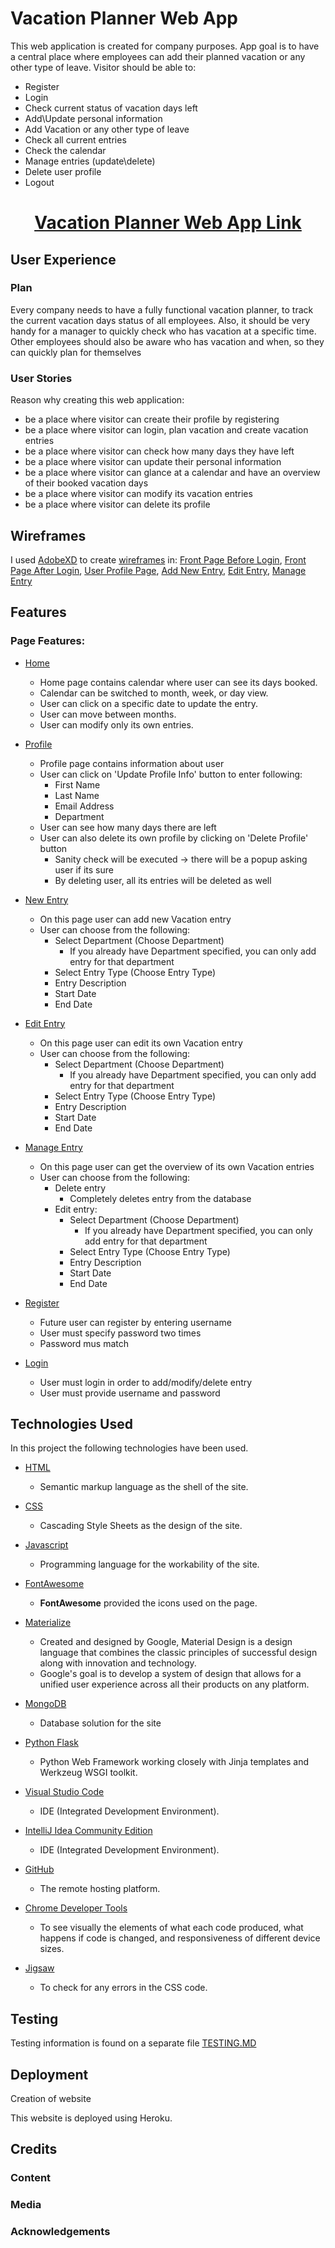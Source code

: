 # Vacation Planner Web App

This web application is created for company purposes.
App goal is to have a central place where employees can add their planned vacation or any other type of leave.
Visitor should be able to:
- Register
- Login
- Check current status of vacation days left
- Add\Update personal information
- Add Vacation or any other type of leave
- Check all current entries
- Check the calendar
- Manage entries (update\delete)
- Delete user profile
- Logout

# <p align="center">[Vacation Planner Web App Link](https://vacation-planner-web-app.herokuapp.com/ "Vacation Planner Web App")</p>

## User Experience

### Plan

Every company needs to have a fully functional vacation planner, to track the current vacation days status of all employees.
Also, it should be very handy for a manager to quickly check who has vacation at a specific time.
Other employees should also be aware who has vacation and when, so they can quickly plan for themselves

### User Stories

Reason why creating this web application:

- be a place where visitor can create their profile by registering 
- be a place where visitor can login, plan vacation and create vacation entries
- be a place where visitor can check how many days they have left
- be a place where visitor can update their personal information
- be a place where visitor can glance at a calendar and have an overview of their booked vacation days
- be a place where visitor can modify its vacation entries
- be a place where visitor can delete its profile

## Wireframes

I used [AdobeXD](https://www.adobe.com/ie/products/xd.html) to create
[wireframes](https://github.com/vladimir-cmd/vacation-planner-web-app/tree/master/wireframes-mockups) in: 
[Front Page Before Login](https://github.com/vladimir-cmd/vacation-planner-web-app/blob/master/wireframes-mockups/Front_Page_Before_Login.png), 
[Front Page After Login](https://github.com/vladimir-cmd/vacation-planner-web-app/blob/master/wireframes-mockups/Front_Page_After_Login.png), 
[User Profile Page](https://github.com/vladimir-cmd/vacation-planner-web-app/blob/master/wireframes-mockups/Users_profile.png), 
[Add New Entry](https://github.com/vladimir-cmd/vacation-planner-web-app/blob/master/wireframes-mockups/Add_New_Entry.png), 
[Edit Entry](https://github.com/vladimir-cmd/vacation-planner-web-app/blob/master/wireframes-mockups/Edit_Entry.png), 
[Manage Entry](https://github.com/vladimir-cmd/vacation-planner-web-app/blob/master/wireframes-mockups/Manage_Entries.png)

## Features

### Page Features:

- [Home](https://vacation-planner-web-app.herokuapp.com/calendar_home)
  - Home page contains calendar where user can see its days booked.
  - Calendar can be switched to month, week, or day view. 
  - User can click on a specific date to update the entry.
  - User can move between months.
  - User can modify only its own entries.

- [Profile](https://vacation-planner-web-app.herokuapp.com/profile/<username>)
  - Profile page contains information about user
  - User can click on 'Update Profile Info' button to enter following:
    - First Name
    - Last Name
    - Email Address
    - Department
  - User can see how many days there are left
  - User can also delete its own profile by clicking on 'Delete Profile' button
    - Sanity check will be executed -> there will be a popup asking user if its sure
    - By deleting user, all its entries will be deleted as well 
  
- [New Entry](https://vacation-planner-web-app.herokuapp.com/add_entry)
  - On this page user can add new Vacation entry
  - User can choose from the following:
    - Select Department (Choose Department)
      - If you already have Department specified, you can only add entry for that department
    - Select Entry Type (Choose Entry Type)
    - Entry Description
    - Start Date
    - End Date
    

- [Edit Entry](https://vacation-planner-web-app.herokuapp.com/edit_entry/<entry_id>)
  - On this page user can edit its own Vacation entry
  - User can choose from the following:
    - Select Department (Choose Department)
      - If you already have Department specified, you can only add entry for that department
    - Select Entry Type (Choose Entry Type)
    - Entry Description
    - Start Date
    - End Date
    

- [Manage Entry](https://vacation-planner-web-app.herokuapp.com/manage_entries)
  - On this page user can get the overview of its own Vacation entries
  - User can choose from the following:
    - Delete entry
      - Completely deletes entry from the database
    - Edit entry:
        - Select Department (Choose Department)
          - If you already have Department specified, you can only add entry for that department
        - Select Entry Type (Choose Entry Type)
        - Entry Description
        - Start Date
        - End Date


- [Register](https://vacation-planner-web-app.herokuapp.com/register)
  - Future user can register by entering username
  - User must specify password two times
  - Password mus match
  

- [Login](https://vacation-planner-web-app.herokuapp.com/login)
  - User must login in order to add/modify/delete entry
  - User must provide username and password
    

## Technologies Used

In this project the following technologies have been used.

- [HTML](https://en.wikipedia.org/wiki/HTML)

  - Semantic markup language as the shell of the site.

- [CSS](https://en.wikipedia.org/wiki/Cascading_Style_Sheets)

  - Cascading Style Sheets as the design of the site.

- [Javascript](https://en.wikipedia.org/wiki/JavaScript)

  - Programming language for the workability of the site.

- [FontAwesome](https://fontawesome.com/)

  - **FontAwesome** provided the icons used on the page.

- [Materialize](https://materializecss.com/about.html)

  - Created and designed by Google, Material Design is a design language that combines the classic principles of successful design along with innovation and technology. 
  - Google's goal is to develop a system of design that allows for a unified user experience across all their products on any platform.

- [MongoDB](https://www.mongodb.com/1)

  - Database solution for the site
  
- [Python Flask](https://flask.palletsprojects.com/en/1.1.x/)

  - Python Web Framework working closely with Jinja templates and Werkzeug WSGI toolkit.

- [Visual Studio Code](https://code.visualstudio.com/)

  - IDE (Integrated Development Environment).

- [IntelliJ Idea Community Edition](https://www.jetbrains.com/idea/)

  - IDE (Integrated Development Environment).

- [GitHub](github.com/)

  - The remote hosting platform.

- [Chrome Developer Tools](https://developers.google.com/web/tools/chrome-devtools)

  - To see visually the elements of what each code produced, what happens if code is changed, and responsiveness of different device sizes.

- [Jigsaw](https://jigsaw.w3.org/css-validator)

  - To check for any errors in the CSS code.

## Testing

Testing information is found on a separate file [TESTING.MD](https://github.com/vladimir-cmd/vacation-planner-web-app)

## Deployment

Creation of website

This website is deployed using Heroku.

## Credits

### Content

### Media

### Acknowledgements
